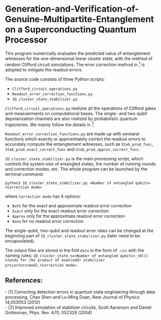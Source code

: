 # Generation-and-Verification-of-Genuine-Multipartite-Entanglement on a Superconducting Quantum Processor

This program numerically evaluates the predicted value of entanglement witnesses for the one-dimensional linear cluster state, with the method of random Clifford circuit simulations. The error correction method in [<sup>1</sup>](#refer-anchor-1) is adopted to mitigate the readout errors.

The source code consists of three Python scripts:
- `Clifford_circuit_operations.py`
- `Readout_error_correction_functions.py`
- `1D_cluster_state_stabilizer.py`

`Clifford_circuit_operations.py` realizes all the operations of Clifford gates and measuerments on computational bases. The single- and two-qubit depolarization channels are also realized by probabilistic quantum trajectories. We mainly follow the details in [<sup>2</sup>](#refer-anchor-2)

`Readout_error_correction_functions.py` are made up with sevearal functions which exactly or approximately correct the readout errors to accurately compute the entanglement witnesses, such as `Stab_prod_func`, `Stab_prod_exact_correct_func` and `Stab_prod_approx_correct_func`.

`1D_cluster_state_stabilizer.py` is the main processing script, which controls the system size of entangled states, the number of running rounds and correction modes, etc. The whole program can be launched by the terminal command:

`python3 1D_cluster_state_stabilizer.py <Number of entangled qubits> <Correction mode>`

where `Correction mode` has 4 options:
- `Both` for the exact and approximate readout error correction
- `Exact` only for the exact readout error correction
- `Approx` only for the approximate readout error correction
- `None` for no readout error correction

The single-qubit, two-qubit and readout error rates can be changed at the beginning part of `1D_cluster_state_stabilizer.py` (later need to be encapsulated).

The output files are stored in the fold `data` in the form of `.csv` with the naming rules: `1D_cluster_state_n=<Number of entangled qubits>_<0(1) stands for the product of even(odd) stabilizer projectors>mod2_<Correction mode>`.

## References:
<div id="refer-anchor-1"></div>
- [1] Correcting detection errors in quantum state engineering through data processing, Chao Shen and Lu-Ming Duan, New Journal of Physics 14,053053 (2012)

<div id="refer-anchor-2"></div>
- [2] Improved simulation of stabilizer circuits, Scott Aaronson and Daniel Gottesman, Phys. Rev. A70, 052328 (2004)